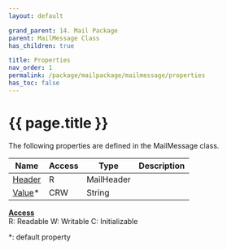 ```yaml
---
layout: default

grand_parent: 14. Mail Package
parent: MailMessage Class
has_children: true

title: Properties
nav_order: 1
permalink: /package/mailpackage/mailmessage/properties
has_toc: false
---
```

# {{ page.title }}

The following properties are defined in the MailMessage class.

|Name       | Access | Type   | Description |
|----------	|--------|--------|-------------|
| [Header](/package/mailpackage/mailmessage/properties/header) | R | MailHeader | |
| [Value](/package/mailpackage/mailmessage/properties/value)* | CRW | String | |

<u><b>Access</b></u><br>
R: Readable
W: Writable
C: Initializable

*: default property